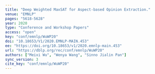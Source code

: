 ```yaml
---
title: "Deep Weighted MaxSAT for Aspect-based Opinion Extraction."
venue: "EMNLP"
pages: "5618-5628"
year: 2020
type: "Conference and Workshop Papers"
access: "open"
key: "conf/emnlp/WuWP20"
doi: "10.18653/V1/2020.EMNLP-MAIN.453"
ee: "https://doi.org/10.18653/v1/2020.emnlp-main.453"
url: "https://dblp.org/rec/conf/emnlp/WuWP20"
authors: ["Meixi Wu", "Wenya Wang", "Sinno Jialin Pan"]
sync_version: 3
cite_key: "conf/emnlp/WuWP20"
---
```

